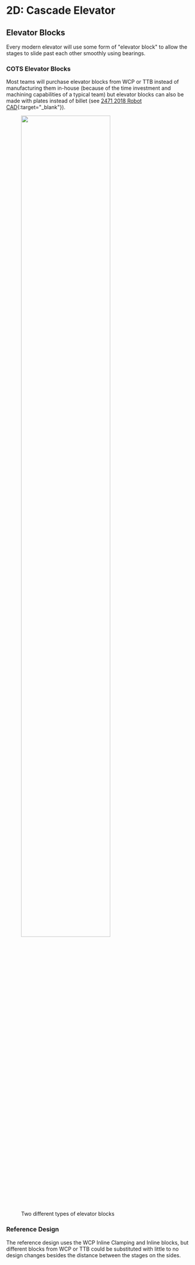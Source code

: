 # 2D: Cascade Elevator

## Elevator Blocks

Every modern elevator will use some form of "elevator block" to allow the stages to slide past each other smoothly using bearings. 

### COTS Elevator Blocks

Most teams will purchase elevator blocks from WCP or TTB instead of manufacturing them in-house (because of the time investment and machining capabilities of a typical team) but elevator blocks can also be made with plates instead of billet (see [2471 2018 Robot CAD](https://cad.onshape.com/documents/bd18a956391f75b5bca27546/w/827793489fb93072e2a1d993/e/adea515b9f2a94ccfd7ca72e "2471's 2018 Robot Onshape Document"){:target="_blank"}). 

<figure markdown="span">
    <img src="/img/learning-course/stage2-elevator/elevator-blocks.webp" style="width:75%" data-description="Two different types of elevator blocks">
    <figcaption>Two different types of elevator blocks</figcaption>
</figure>

### Reference Design

The reference design uses the WCP Inline Clamping and Inline blocks, but different blocks from WCP or TTB could be substituted with little to no design changes besides the distance between the stages on the sides.

<br>